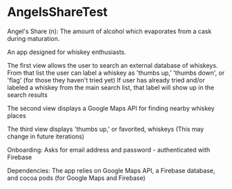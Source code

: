 # AngelsShareTest

Angel's Share (n): The amount of alcohol which evaporates from a cask during maturation.

An app designed for whiskey enthusiasts.

The first view allows the user to search an external database of whiskeys. 
From that list the user can label a whiskey as 'thumbs up,' 'thumbs down', or 'flag' (for those they haven't tried yet)
If user has already tried and/or labeled a whiskey from the main search list, that label will show up in the search results

The second view displays a Google Maps API for finding nearby whiskey places

The third view displays 'thumbs up,' or favorited, whiskeys (This may change in future iterations)

Onboarding: Asks for email address and password - authenticated with Firebase

Dependencies:
The app relies on Google Maps API, a Firebase database, and cocoa pods (for Google Maps and Firebase)

